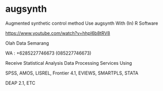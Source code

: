 # augsynth
Augmented synthetic control method Use augsynth With (In) R Software

https://www.youtube.com/watch?v=hhpI6b8tRV8

Olah Data Semarang

WA : +6285227746673 (085227746673)

Receive Statistical Analysis Data Processing Services Using

SPSS, AMOS, LISREL, Frontier 4.1, EVIEWS, SMARTPLS, STATA

DEAP 2.1, ETC
